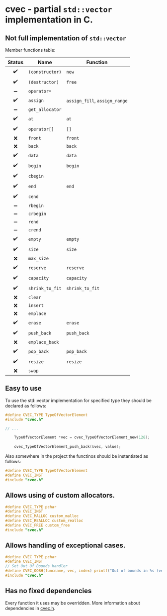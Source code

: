 # cvec - partial `std::vector` implementation in C.
## Not full implementation of `std::vector`

Member functions table:

| Status | Name | Function |
| :---: | --- | --- |
| :heavy_check_mark: | `(constructor)` | `new` |
| :heavy_check_mark: | `(destructor)` | `free` |
| :heavy_minus_sign: | `operator=` |  |
| :heavy_check_mark: | `assign` | `assign_fill`, `assign_range` |
| :heavy_minus_sign: | `get_allocator` |  |
| :heavy_check_mark: | `at` | `at` |
| :heavy_check_mark: | `operator[]` | `[]` |
| :x: | `front` | `front` |
| :x: | `back` | `back` |
| :heavy_check_mark: | `data` | `data` |
| :heavy_check_mark: | `begin` | `begin` |
| :heavy_check_mark: | `cbegin` |  |
| :heavy_check_mark: | `end` | `end` |
| :heavy_check_mark: | `cend` |  |
| :heavy_minus_sign: | `rbegin` |  |
| :heavy_minus_sign: | `crbegin` |  |
| :heavy_minus_sign: | `rend` |  |
| :heavy_minus_sign: | `crend` |  |
| :heavy_check_mark: | `empty` | `empty` |
| :heavy_check_mark: | `size` | `size` |
| :x: | `max_size` |  |
| :heavy_check_mark: | `reserve` | `reserve` |
| :heavy_check_mark: | `capacity` | `capacity` |
| :heavy_check_mark: | `shrink_to_fit` | `shrink_to_fit` |
| :x: | `clear` |  |
| :x: | `insert` |  |
| :x: | `emplace` |  |
| :heavy_check_mark: | `erase` | `erase` |
| :heavy_check_mark: | `push_back` | `push_back` |
| :x: | `emplace_back` |  |
| :heavy_check_mark: | `pop_back` | `pop_back` |
| :heavy_check_mark: | `resize` | `resize` |
| :x: | `swap` |  |

## Easy to use

To use the std::vector implementation for specified type they should be declared as follows:

```C
#define CVEC_TYPE TypeOfVectorElement
#include "cvec.h"

// ...

    TypeOfVectorElement *vec = cvec_TypeOfVectorElement_new(128);
    
    cvec_TypeOfVectorElement_push_back(&vec, value);
```

Also somewhere in the project the functinos should be instantiated as follows:

```C
#define CVEC_TYPE TypeOfVectorElement
#define CVEC_INST
#include "cvec.h"
```

## Allows using of custom allocators.

```C
#define CVEC_TYPE pchar
#define CVEC_INST
#define CVEC_MALLOC custom_malloc
#define CVEC_REALLOC custom_realloc
#define CVEC_FREE custom_free
#include "cvec.h"
```

## Allows handling of exceptional cases.

```C
#define CVEC_TYPE pchar
#define CVEC_INST
// Set Out Of Bounds handler
#define CVEC_OOBH(funcname, vec, index) printf("Out of bounds in %s (vec = %p, i = %d)", funcname, vec, index); abort();
#include "cvec.h"
```

## Has no fixed dependencies

Every function it uses may be overridden. More information about dependencies in [cvec.h](cvec.h).
